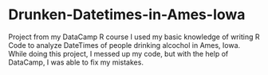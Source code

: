 # Drunken-Datetimes-in-Ames-Iowa
Project from my DataCamp R course
I used my basic knowledge of writing R Code to analyze DateTimes of people drinking alcochol in Ames, Iowa.
While doing this project, I messed up my code, but with the help of DataCamp, I was able to fix my mistakes.
